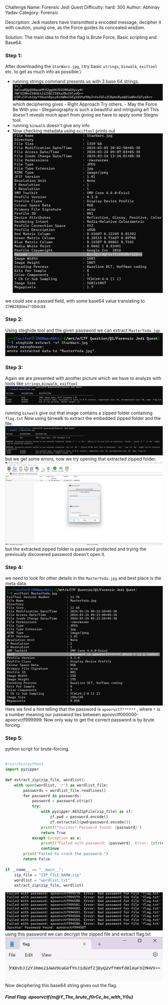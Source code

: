 Challenge Name: Forensic Jedi Quest
Difficulty: hard: 300
Author: Abhinav Yadav
Category: Forensic

Description: Jedi masters have transmitted a encoded message, decipher it with caution, young one, as the Force guides its concealed wisdom.

Solution:
The main idea to find the flag is Brute Force, Basic scripting and Base64.

### Step 1:

After downloading the `StarWars.jpg`, I try basic `strings`, `binwalk`, `exiftool` etc. to get as much info as possible.\

- running strings command presents us with 3 base 64 strings.
  ![](images/Pasted%20image%2020240324091618.png)
  which deciphering gives - Right Approach Try others. - May the Force Be With you - Steganography is such a beautiful and intriguing art
  This doesn't reveals much apart from giving we have to apply some Stegno tool.
- running `binwalk` doesn't give any info
- Now checking metadata using `exiftool` prints out
  ![](images/Pasted%20image%2020240324092030.png)

we could see a passwd field, with some base64 value translating to `Z7#B28@Uma7!EDdcQ4`

### Step 2:

Using steghide tool and the given password we can extract `MasterYoda.jgp`
![](images/Pasted%20image%2020240324092312.png)

### Step 3:

Again we are presented with another picture which we have to analyze with tools like `strings`,`binwalk`, `exiftool`
![](images/Pasted%20image%2020240324092502.png)

running `binwalk` give out that image contains a zipped folder containing `flag.txt`
Now using binwalk to extract the embedded zipped folder and the file.
![](images/Pasted%20image%2020240324092740.png)
but we get some errors, now we try opening that extracted zipped folder.
![](images/Pasted%20image%2020240324092838.png)
but the extracted zipped folder is password protected and trying the previously discovered password doesn't open it.

### Step 4:

we need to look for other details in the `MasterYoda.jpg` and best place is the meta data.
![](images/Pasted%20image%2020240324093510.png)
Here we find a hint telling that the password is `apoorvctf******` , where `*` is a number meaning our password lies between apoovctf000000-apoorvctf999999. Now only way to get the correct password is by brute forcing.

### Step 5:

python script for brute-forcing.

```python

#!usr/bin/python3
import pyzipper

def extract_zip(zip_file, wordlist):
    with open(wordlist, 'r') as wordlist_file:
        passwords = wordlist_file.readlines()
        for password in passwords:
            password = password.strip()
            try:
                with pyzipper.AESZipFile(zip_file) as zf:
                    zf.pwd = password.encode()
                    zf.extractall(pwd=password.encode())
                print(f"Success! Password found: {password}")
                return True
            except Exception as e:
                print(f"Failed with password: {password}. Error: {str(e)}")
                continue
        print("Failed to crack the password.")
        return False

if __name__ == "__main__":
    zip_file = "ZIP_FILE_NAMW.zip"
    wordlist = "wordlist.txt"
    extract_zip(zip_file, wordlist)
```

![](images/Pasted%20image%2020240324104506.png)\
using this password we can decrypt the zipped file and extract flag.txt\
![](images/Pasted%20image%2020240324104936.png)\
Now deciphering this base64 string gives out the flag.

##### Final Flag: apoorvctf{m@Y_The_brute_f0rCe_be_wIth_Y0u}
